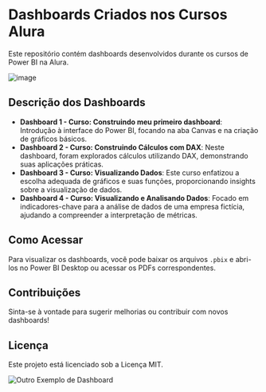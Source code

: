 # Dashboards Criados nos Cursos Alura

Este repositório contém dashboards desenvolvidos durante os cursos de Power BI na Alura.

![image](https://github.com/user-attachments/assets/e47b2154-bd16-4cfa-b5ed-b7a276dca691)

## Descrição dos Dashboards

- **Dashboard 1 - Curso: Construindo meu primeiro dashboard**: Introdução à interface do Power BI, focando na aba Canvas e na criação de gráficos básicos.
- **Dashboard 2 - Curso: Construindo Cálculos com DAX**: Neste dashboard, foram explorados cálculos utilizando DAX, demonstrando suas aplicações práticas.
- **Dashboard 3 - Curso: Visualizando Dados**: Este curso enfatizou a escolha adequada de gráficos e suas funções, proporcionando insights sobre a visualização de dados.
- **Dashboard 4 - Curso: Visualizando e Analisando Dados**: Focado em indicadores-chave para a análise de dados de uma empresa fictícia, ajudando a compreender a interpretação de métricas.

## Como Acessar

Para visualizar os dashboards, você pode baixar os arquivos `.pbix` e abri-los no Power BI Desktop ou acessar os PDFs correspondentes.

## Contribuições

Sinta-se à vontade para sugerir melhorias ou contribuir com novos dashboards!

## Licença

Este projeto está licenciado sob a Licença MIT.

![Outro Exemplo de Dashboard](https://github.com/user-attachments/assets/d3eb0251-baf7-4568-834d-b4a0b02dedd6)
